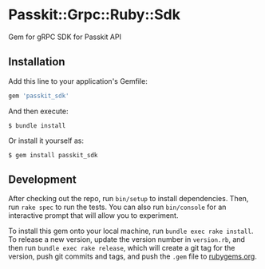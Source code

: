 # Passkit::Grpc::Ruby::Sdk

Gem for gRPC SDK for Passkit API

## Installation

Add this line to your application's Gemfile:

```ruby
gem 'passkit_sdk'
```

And then execute:

    $ bundle install

Or install it yourself as:

    $ gem install passkit_sdk

## Development

After checking out the repo, run `bin/setup` to install dependencies. Then, run `rake spec` to run the tests. You can also run `bin/console` for an interactive prompt that will allow you to experiment.

To install this gem onto your local machine, run `bundle exec rake install`. To release a new version, update the version number in `version.rb`, and then run `bundle exec rake release`, which will create a git tag for the version, push git commits and tags, and push the `.gem` file to [rubygems.org](https://rubygems.org).
